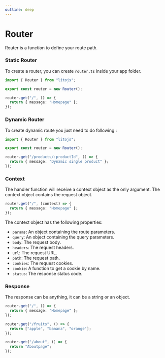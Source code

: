 ```yaml
---
outline: deep
---
```


# Router

Router is a function to define your route path.

### Static Router

To create a router, you can create `router.ts` inside your app folder.

```ts
import { Router } from "litojs";

export const router = new Router();

router.get("/", () => {
  return { message: "Homepage" };
});
```

### Dynamic Router

To create dynamic route you just need to do following :

```ts
import { Router } from "litojs";

export const router = new Router();

router.get("/products/:productId", () => {
  return { message: "Dynamic single product" };
});
```

### Context

The handler function will receive a context object as the only argument. The context object contains the request object.

```ts
router.get("/", (context) => {
  return { message: "Homepage" };
});
```

The context object has the following properties:

- `params`: An object containing the route parameters.
- `query`: An object containing the query parameters.
- `body`: The request body.
- `headers`: The request headers.
- `url`: The request URL.
- `path`: The request path.
- `cookies`: The request cookies.
- `cookie`: A function to get a cookie by name.
- `status`: The response status code.

### Response

The response can be anything, it can be a string or an object.

```ts
router.get("/", () => {
  return { message: "Homepage" };
});

router.get("/fruits", () => {
  return ["apple", "banana", "orange"];
});

router.get("/about", () => {
  return "Aboutpage";
});
```
